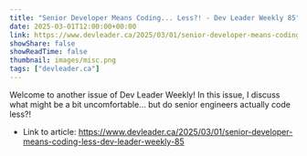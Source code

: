 ```yaml
---
title: "Senior Developer Means Coding... Less?! - Dev Leader Weekly 85"
date: 2025-03-01T12:00:00+00:00
link: https://www.devleader.ca/2025/03/01/senior-developer-means-coding-less-dev-leader-weekly-85
showShare: false
showReadTime: false
thumbnail: images/misc.png
tags: ["devleader.ca"]
---
```

Welcome to another issue of Dev Leader Weekly! In this issue, I discuss what might be a bit uncomfortable... but do senior engineers actually code less?!

- Link to article: https://www.devleader.ca/2025/03/01/senior-developer-means-coding-less-dev-leader-weekly-85